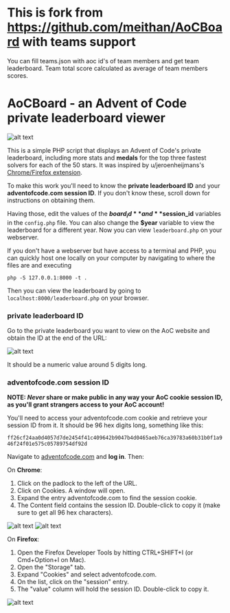 # This is fork from https://github.com/meithan/AoCBoard with teams support

You can fill teams.json with aoc id's of team members and get team leaderboard.
Team total score calculated as average of team members scores.

# AoCBoard - an Advent of Code private leaderboard viewer

![alt text](https://github.com/meithan/AoCBoard/blob/master/screenshot.png "Screenshot")

This is a simple PHP script that displays an Advent of Code's private leaderboard, including more stats and **medals** for the top three fastest solvers for each of the 50 stars. It was inspired by u/jeroenheijmans's [Chrome/Firefox extension](https://www.reddit.com/r/adventofcode/comments/a4mdtp/chromefirefox_extension_with_charts_for_private/).

To make this work you'll need to know the **private leaderboard ID** and your **adventofcode.com session ID**. If you don't know these, scroll down for instructions on obtaining them.

Having those, edit the values of the **$board_id** and **$session_id** variables in the `config.php` file. You can also change the **$year** variable to view the leaderboard for a different year. Now you can view `leaderboard.php` on your webserver.

If you don't have a webserver but have access to a terminal and PHP, you can quickly host one locally on your computer by navigating to where the files are and executing

`php -S 127.0.0.1:8000 -t .`

Then you can view the leaderboard by going to `localhost:8000/leaderboard.php` on your browser.

### private leaderboard ID ###

Go to the private leaderboard you want to view on the AoC website and obtain the ID at the end of the URL:

![alt text](https://github.com/meithan/AoCBoard/blob/master/guide_leaderboard_id.png "Leaderboard ID")

It should be a numeric value around 5 digits long.

### adventofcode.com session ID ###

**NOTE: _Never_ share or make public in any way your AoC cookie session ID, as you'll grant strangers access to your AoC account!**

You'll need to access your adventofcode.com cookie and retrieve your session ID from it. It should be 96 hex digits long, something like this:

`ff26cf24aa0d4057d7de2454f41c409642b9047b4d0465aeb76ca39783a60b31b0f1a946f24f01e575c05789754df92d`

Navigate to [adventofcode.com](https://adventofcode.com/) and **log in**. Then:

On **Chrome**:

1. Click on the padlock to the left of the URL.
2. Click on Cookies. A window will open.
3. Expand the entry adventofcode.com to find the session cookie.
4. The Content field contains the session ID. Double-click to copy it (make sure to get all 96 hex characters).

![alt text](https://github.com/meithan/AoCBoard/blob/master/guide_session_Chrome1.png "Chrome help 1") ![alt text](https://github.com/meithan/AoCBoard/blob/master/guide_session_Chrome2.png "Chrome help 2")

On **Firefox**:

1. Open the Firefox Developer Tools by hitting CTRL+SHIFT+I (or Cmd+Option+I on Mac).
2. Open the "Storage" tab.
3. Expand "Cookies" and select adventofcode.com.
4. On the list, click on the "session" entry.
5. The "value" column will hold the session ID. Double-click to copy it.

![alt text](https://github.com/meithan/AoCBoard/blob/master/guide_session_Firefox.png "Firefox help")
